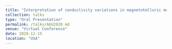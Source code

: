 ```yaml
---
title: "Interpretation of conductivity variations in magnetotelluric models of cratonic lithospheric mantle with the new open-source software MATE."
collection: talks
type: "Oral Presentation"
permalink: /talks/AGU2020.md
venue: "Virtual Conference"
date: 2020-12-15
location: "USA"
---
```

